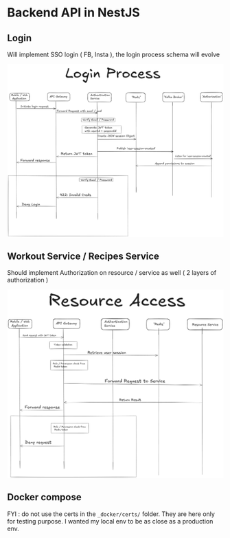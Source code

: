 # Backend API in NestJS

## Login

Will implement SSO login ( FB, Insta ), the login process schema will evolve

![Login process](./_assets/login-process.png)

## Workout Service / Recipes Service

Should implement Authorization on resource / service as well ( 2 layers of authorization )

![Ressource process](./_assets/resource-process.png)

## Docker compose

FYI : do not use the certs in the `_docker/certs/` folder. They are here only for testing purpose. I wanted my local env to be as close as a production env.
